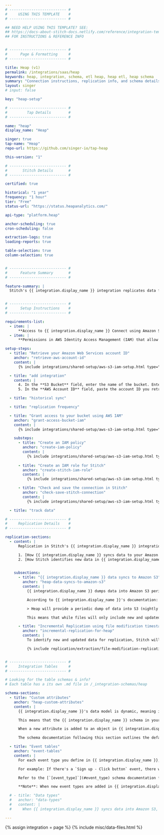 ```yaml
---
# -------------------------- #
#     USING THIS TEMPLATE    #
# -------------------------- #

## NEED HELP USING THIS TEMPLATE? SEE:
## https://docs-about-stitch-docs.netlify.com/reference/integration-templates/saas/
## FOR INSTRUCTIONS & REFERENCE INFO


# -------------------------- #
#      Page & Formatting     #
# -------------------------- #

title: Heap (v1)
permalink: /integrations/saas/heap
keywords: heap, integration, schema, etl heap, heap etl, heap schema
summary: "Connection instructions, replication info, and schema details for Stitch's Heap integration."
layout: singer
# input: false

key: "heap-setup"

# -------------------------- #
#         Tap Details        #
# -------------------------- #

name: "heap"
display_name: "Heap"

singer: true 
tap-name: "Heap"
repo-url: https://github.com/singer-io/tap-heap

this-version: "1"

# -------------------------- #
#       Stitch Details       #
# -------------------------- #

certified: true 

historical: "1 year"
frequency: "1 hour"
tier: "Free"
status-url: "https://status.heapanalytics.com/"

api-type: "platform.heap"

anchor-scheduling: true
cron-scheduling: false

extraction-logs: true
loading-reports: true

table-selection: true
column-selection: true


# -------------------------- #
#      Feature Summary       #
# -------------------------- #

feature-summary: |
  Stitch's {{ integration.display_name }} integration replicates data from Avro files published to Amazon S3 via {{ integration.display_name }}'s **Connect** for Amazon S3 feature. Refer to the [Schema](#schema) section for a list of objects available for replication.


# -------------------------- #
#      Setup Instructions    #
# -------------------------- #

requirements-list:
  - item: |
      **Access to {{ integration.display_name }} Connect using Amazon S3**. Stitch's {{ integration.display_name }} integration currently only replicates data from {{ integration.display_name }} Amazon S3 instances.
  - item: |
      **Permissions in AWS Identity Access Management (IAM) that allow you to create policies, create roles, and attach policies to roles**. This is required to grant Stitch authorization to your S3 bucket.

setup-steps:
  - title: "Retrieve your Amazon Web Services account ID"
    anchor: "retrieve-aws-account-id"
    content: |
      {% include integrations/shared-setup/aws-s3-iam-setup.html type="retrieve-account-id" %}

  - title: "add integration"
    content: |
      4. In the **S3 Bucket** field, enter the name of the bucket. Enter only the bucket name: No URLs, `https`, or S3 parts. For example: `heap-rs3-stitch-bucket`
      5. In the **AWS Account ID** field, paste the account ID you retrieve in [Step 1](#retrieve-aws-account-id).

  - title: "historical sync"

  - title: "replication frequency"

  - title: "Grant access to your bucket using AWS IAM"
    anchor: "grant-access-bucket-iam"
    content: |
      {% include integrations/shared-setup/aws-s3-iam-setup.html type="aws-iam-access-intro" %}

    substeps:
      - title: "Create an IAM policy"
        anchor: "create-iam-policy"
        content: |
          {% include integrations/shared-setup/aws-s3-iam-setup.html type="create-iam-policy" %}
          
      - title: "Create an IAM role for Stitch"
        anchor: "create-stitch-iam-role"
        content: |
          {% include integrations/shared-setup/aws-s3-iam-setup.html type="create-stitch-iam-role" %}

      - title: "Check and save the connection in Stitch"
        anchor: "check-save-stitch-connection"
        content: |
          {% include integrations/shared-setup/aws-s3-iam-setup.html type="check-and-save" %}

  - title: "track data"

# -------------------------- #
#     Replication Details    #
# -------------------------- #

replication-sections:
  - content: |
      Replication in Stitch's {{ integration.display_name }} integration depends on two factors:

      1. [How {{ integration.display_name }} syncs data to your Amazon S3 bucket](#heap-data-syncs-to-amazon-s3), and
      2. [How Stitch identifies new data in {{ integration.display_name }} integrations](#incremental-replication-for-heap)
      

    subsections:
      - title: "{{ integration.display_name }} data syncs to Amazon S3"
        anchor: "heap-data-syncs-to-amazon-s3"
        content: |
          {{ integration.display_name }} dumps data into Amazon S3 periodically. [By default, this is on a nightly basis](https://docs.heapanalytics.com/docs/heap-sql-retroactive-s3-specification#section-process-overview){:target="new"}.

          According to {{ integration.display_name }}'s documentation:

          > Heap will provide a periodic dump of data into S3 (nightly by default). Data will be delivered in the form of Avro-encoded files, each of which corresponds to one downstream table (though there can be multiple files per table). Dumps will be incremental, though individual table dumps can be full resyncs, depending on whether the table was recently toggled or the event definition modified.

          This means that while files will only include new and updated data pertinent to that specific object (table), a full resync may be included.

      - title: "Incremental Replication using file modification timestamps"
        anchor: "incremental-replication-for-heap"
        content: |
          To identify new and updated data for replication, Stitch will use file modification timestamps as [Replication Keys]({{ link.replication.rep-keys | prepend: site.baseurl }}) and store them on a per-table basis. This means that only files dumped from a new {{ integration.display_name }} data sync will be selected for replication.

          {% include replication/extraction/file-modification-replication-keys.html %}


# -------------------------- #
#     Integration Tables     #
# -------------------------- #

# Looking for the table schemas & info?
# Each table has a its own .md file in /_integration-schemas/heap

schema-sections:
  - title: "Custom attributes"
    anchor: "heap-custom-attributes"
    content: |
      {{ integration.display_name }}'s data model is dynamic, meaning it changes as custom attributes are added to object types in your account. For example: Adding new user attributes to the [`user`](#users) object.

      This means that the {{ integration.display_name }} schema in your destination may also change over time as you add new attributes in {{ integration.display_name }}. 

      When a new attribute is added to an object in {{ integration.display_name }}, it will display as a selectable field in the Stitch app. **Note**: To include the field in replication, you'll need to select it in Stitch. Stitch will not automatically select new fields.

      The schema documentation following this section outlines the default attributes for each object type according to [{{ integration.display_name }}'s documentation](). 

  - title: "Event tables"
    anchor: "event-tables"
    content: |
      For each event type you define in {{ integration.display_name }}, a table for that event will be available for selection in Stitch.

      For example: If there's a `Sign up - Click button` event, there will be a table named `sign_up_click_button`.

      Refer to the [`[event_type]`](#event_type) schema documentation for a list of default event attributes.

      **Note**: When new event types are added in {{ integration.display_name }}, you will need to select the table and fields in Stitch to include it in replication.

  # - title: "Data types"
  #   anchor: "data-types"
  #   content: |
  #     When {{ integration.display_name }} syncs data into Amazon S3, it does so using [Avro-encoded files](https://docs.heapanalytics.com/docs/heap-sql-retroactive-s3-specification#section-process-overview){:target="new"}. Data is typed by {{ integration.display_name }} according to the [Avro specification](https://avro.apache.org/docs/1.8.1/spec.html){:target="new"}.

---
```

{% assign integration = page %}
{% include misc/data-files.html %}